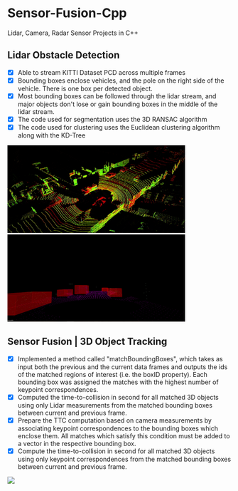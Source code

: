 # Sensor-Fusion-Cpp
Lidar, Camera, Radar Sensor Projects in C++

## Lidar Obstacle Detection
- [x] Able to stream KITTI Dataset PCD across multiple frames
- [x] Bounding boxes enclose vehicles, and the pole on the right side of the vehicle. There is one box per detected object.
- [x] Most bounding boxes can be followed through the lidar stream, and major objects don't lose or gain bounding boxes in the middle of the lidar stream.
- [x] The code used for segmentation uses the 3D RANSAC algorithm 
- [x] The code used for clustering uses the Euclidean clustering algorithm along with the KD-Tree
<p float="left">
  <img src="https://github.com/anaskhan496/Sensor-Fusion-Cpp/blob/main/Lidar-Obstacle-Detection/videos/raw_lidar_data_1.gif" width="400" />
  <img src="https://github.com/anaskhan496/Sensor-Fusion-Cpp/blob/main/Lidar-Obstacle-Detection/videos/final_lidar_data_1.gif" width="400" />
</p>

## Sensor Fusion | 3D Object Tracking
- [x] Implemented a method called "matchBoundingBoxes", which takes as input both the previous and the current data frames and outputs the ids of the matched regions of interest (i.e. the boxID property). Each bounding box was assigned the matches with the highest number of keypoint correspondences.
- [x] Computed the time-to-collision in second for all matched 3D objects using only Lidar measurements from the matched bounding boxes between current and previous frame.
- [x] Prepare the TTC computation based on camera measurements by associating keypoint correspondences to the bounding boxes which enclose them. All matches which satisfy this condition must be added to a vector in the respective bounding box.
- [x] Compute the time-to-collision in second for all matched 3D objects using only keypoint correspondences from the matched bounding boxes between current and previous frame.

<p float="left">
  <img src="https://github.com/anaskhan496/Sensor-Fusion-Cpp/blob/main/3D-Object-Tracking/images/3D_tracking.gif" width="1100" />
</p>
